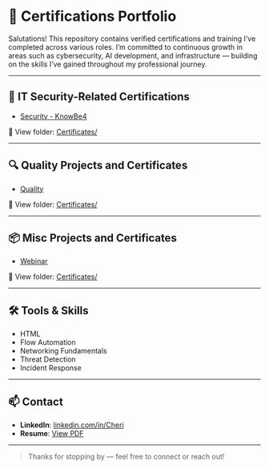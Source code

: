 # 💼 Certifications Portfolio

Salutations! 
This repository contains verified certifications and training I’ve completed across various roles. I’m committed to continuous growth in areas such as cybersecurity, AI development, and infrastructure — building on the skills I’ve gained throughout my professional journey.

---

## 🔐 IT Security-Related Certifications

- [Security - KnowBe4](https://github.com/ACuteStory/Certificates/tree/main/IT-Security-related)

🔗 View folder: [Certificates/](https://github.com/ACuteStory/Certificates)

---

## 🔍 Quality Projects and Certificates

- [Quality](https://github.com/ACuteStory/Certificates/tree/main/Quality)

🔗 View folder: [Certificates/](https://github.com/ACuteStory/Certificates)

---

## 📦 Misc Projects and Certificates

- [Webinar](https://github.com/ACuteStory/Certificates/tree/main/Webinar)

🔗 View folder: [Certificates/](https://github.com/ACuteStory/Certificates)

---

## 🛠️ Tools & Skills

- HTML
- Flow Automation
- Networking Fundamentals
- Threat Detection
- Incident Response

---

## 📫 Contact

- **LinkedIn**: [linkedin.com/in/Cheri](https://www.linkedin.com/in/cheri-b-1207aa212/)
- **Resume**: [View PDF](https://view.officeapps.live.com/op/view.aspx?src=https%3A%2F%2Fraw.githubusercontent.com%2FACuteStory%2FCertificates%2Frefs%2Fheads%2Fmain%2FCRES.docx&wdOrigin=BROWSELINK)

---

> Thanks for stopping by — feel free to connect or reach out!
